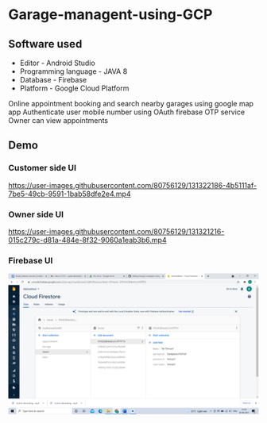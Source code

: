 

# Garage-managent-using-GCP

## Software used
* Editor - Android Studio
* Programming language - JAVA 8
* Database - Firebase
* Platform - Google Cloud Platform

Online appointment booking and search nearby garages using google map app
Authenticate user mobile number using OAuth firebase OTP service
Owner can view appointments 

## Demo

### Customer side UI

https://user-images.githubusercontent.com/80756129/131322186-4b5111af-7be5-49cb-9591-1bab58dfe2e4.mp4

### Owner side UI
https://user-images.githubusercontent.com/80756129/131321216-015c279c-d81a-484e-8f32-9060a1eab3b6.mp4

### Firebase UI
![alt text](https://github.com/rupali139/Garage-managent-using-GCP/blob/master/firebase.png)

